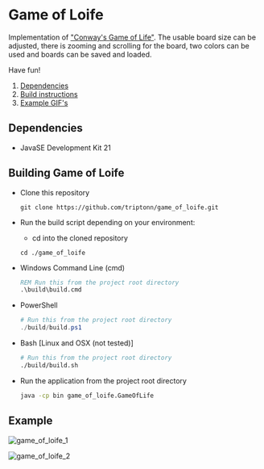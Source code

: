 # Game of Loife
Implementation of ["Conway's Game of Life"](https://en.wikipedia.org/wiki/Conway%27s_Game_of_Life). 
The usable board size can be adjusted, there is zooming and scrolling for the board, two colors can be used and boards can be saved and loaded.

Have fun!


1. [Dependencies](#dependencies)
2. [Build instructions](#building-game-of-loife)
3. [Example GIF's](#example)

## Dependencies
- JavaSE Development Kit 21

## Building Game of Loife
- Clone this repository
  ```
  git clone https://github.com/triptonn/game_of_loife.git
  ```
- Run the build script depending on your environment:
  - cd into the cloned repository
  ```
  cd ./game_of_loife
  ```

- Windows Command Line (cmd)
  ```cmd
  REM Run this from the project root directory
  .\build\build.cmd
  ```
- PowerShell

  ```powershell
  # Run this from the project root directory
  ./build/build.ps1
  ```
- Bash [Linux and OSX (not tested)]

  ```bash
  # Run this from the project root directory
  ./build/build.sh
  ```

- Run the application from the project root directory
  ```bash
  java -cp bin game_of_loife.GameOfLife
  ```


## Example
![game_of_loife_1](https://github.com/user-attachments/assets/95d7d80a-8680-4a44-9d67-d5d6a56f2f0c)

![game_of_loife_2](https://github.com/user-attachments/assets/ac14fec5-419f-459c-9ae1-d8be02eda3a5)
